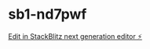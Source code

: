 # sb1-nd7pwf

[Edit in StackBlitz next generation editor ⚡️](https://stackblitz.com/~/github.com/psyk0t/sb1-nd7pwf)